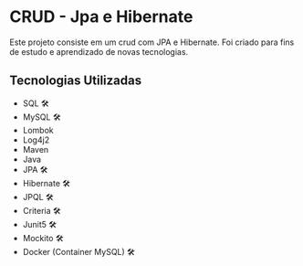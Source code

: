 # CRUD - Jpa e Hibernate

Este projeto consiste em um crud com JPA e Hibernate. Foi criado para fins de estudo e aprendizado de novas tecnologias.

## Tecnologias Utilizadas
- SQL 🛠️
- MySQL 🛠️
- Lombok
- Log4j2
- Maven
- Java
- JPA 🛠️
- Hibernate 🛠️
- JPQL 🛠️
- Criteria 🛠️
- Junit5 🛠️
- Mockito 🛠️
- Docker (Container MySQL) 🛠️


